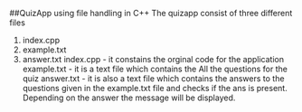 ##QuizApp using file handling in C++
The quizapp consist of three different files 
  1. index.cpp
  2. example.txt
  3. answer.txt
index.cpp - it constains the orginal code for the application
example.txt - it is a text file which contains the All the questions for the quiz
answer.txt - it is also a text file which contains the answers to the questions given in the example.txt file and checks if the ans is present. Depending on the answer the message will be displayed.

